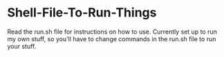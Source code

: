 # Shell-File-To-Run-Things

Read the run.sh file for instructions on how to use. Currently set up to run my own stuff, so you'll have to change commands in the run.sh file to run your stuff.
